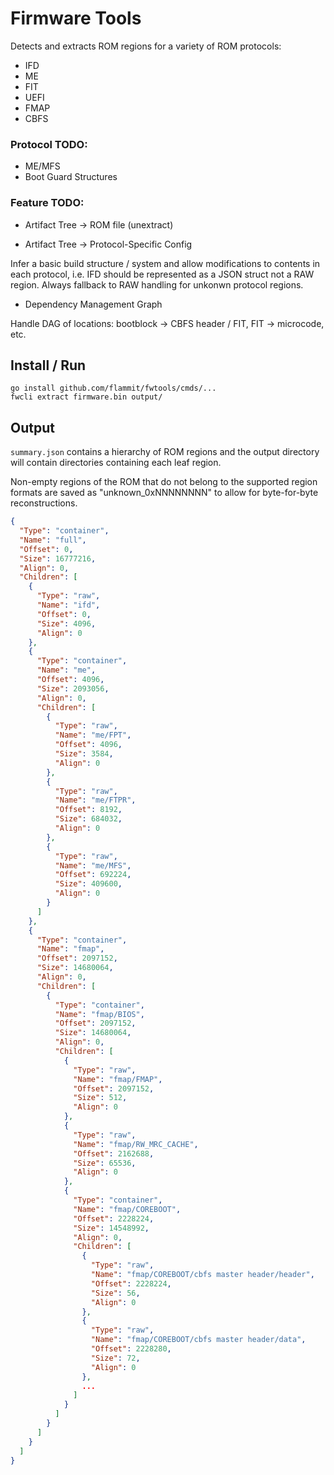# Firmware Tools

Detects and extracts ROM regions for a variety of ROM protocols:

* IFD
* ME
* FIT
* UEFI
* FMAP
* CBFS

### Protocol TODO: 
* ME/MFS
* Boot Guard Structures

### Feature TODO:
* Artifact Tree -> ROM file (unextract)

* Artifact Tree -> Protocol-Specific Config

Infer a basic build structure / system and allow modifications to
contents in each protocol, i.e. IFD should be represented as a
JSON struct not a RAW region.  Always fallback to RAW handling
for unkonwn protocol regions.

* Dependency Management Graph

Handle DAG of locations: bootblock -> CBFS header / FIT, 
FIT -> microcode, etc.

## Install / Run

```
go install github.com/flammit/fwtools/cmds/...
fwcli extract firmware.bin output/
```

## Output

`summary.json` contains a hierarchy of ROM regions and the output
directory will contain directories containing each leaf region.

Non-empty regions of the ROM that do not belong to the supported
region formats are saved as "unknown_0xNNNNNNNN" to allow for
byte-for-byte reconstructions.

```json
{
  "Type": "container",
  "Name": "full",
  "Offset": 0,
  "Size": 16777216,
  "Align": 0,
  "Children": [
    {
      "Type": "raw",
      "Name": "ifd",
      "Offset": 0,
      "Size": 4096,
      "Align": 0
    },
    {
      "Type": "container",
      "Name": "me",
      "Offset": 4096,
      "Size": 2093056,
      "Align": 0,
      "Children": [
        {
          "Type": "raw",
          "Name": "me/FPT",
          "Offset": 4096,
          "Size": 3584,
          "Align": 0
        },
        {
          "Type": "raw",
          "Name": "me/FTPR",
          "Offset": 8192,
          "Size": 684032,
          "Align": 0
        },
        {
          "Type": "raw",
          "Name": "me/MFS",
          "Offset": 692224,
          "Size": 409600,
          "Align": 0
        }
      ]
    },
    {
      "Type": "container",
      "Name": "fmap",
      "Offset": 2097152,
      "Size": 14680064,
      "Align": 0,
      "Children": [
        {
          "Type": "container",
          "Name": "fmap/BIOS",
          "Offset": 2097152,
          "Size": 14680064,
          "Align": 0,
          "Children": [
            {
              "Type": "raw",
              "Name": "fmap/FMAP",
              "Offset": 2097152,
              "Size": 512,
              "Align": 0
            },
            {
              "Type": "raw",
              "Name": "fmap/RW_MRC_CACHE",
              "Offset": 2162688,
              "Size": 65536,
              "Align": 0
            },
            {
              "Type": "container",
              "Name": "fmap/COREBOOT",
              "Offset": 2228224,
              "Size": 14548992,
              "Align": 0,
              "Children": [
                {
                  "Type": "raw",
                  "Name": "fmap/COREBOOT/cbfs master header/header",
                  "Offset": 2228224,
                  "Size": 56,
                  "Align": 0
                },
                {
                  "Type": "raw",
                  "Name": "fmap/COREBOOT/cbfs master header/data",
                  "Offset": 2228280,
                  "Size": 72,
                  "Align": 0
                },
                ...
              ]
            }
          ]
        }
      ]
    }
  ]
}

```

